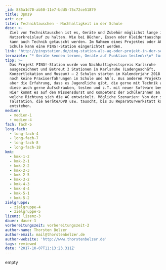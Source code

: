 ```yaml
---
_id: 885a1d70-ab50-11e7-bdd5-75c72ce51879
title: 3pmz9
art: oer
titel: Techniktauschen - Nachhaltigkeit in der Schule
desc: >-
  Ziel von Techniktauschen ist es, Geräte und Zubehör möglichst lange im
  Nutzerkreislauf zu halten. Wie bei Bücher, Essen oder Kleidertauschprojekten
  kann auch Technik getauscht werden. Im Rahmen eines Projektes oder AG in der
  Schule kann eine PING!-Station eingerichtet werden.
link: 'http://pingstation.de/ping-station-als-ag-oder-projekt-in-der-schule/'
lernziele: "* Geräte kennen lernen, Geräte auf Funktion testen\r\n* für defekte Geräte korrekte Recycling oder Spendenprojekte finden\r\n* funktionierende Geräte und Zubehör in den Kreislauf zu bringen\r\n* Über Produktionsprozesse und Ressourcenschonung bescheid wissen\r\n* Möglichst lange die eigenen Geräte benutzen\r\n* Sensibilisieren für Faire Geräte und Produktionsbedingungen."
tipp: >-
  Das Projekt PING!-Station wurde vom Nachhaltigkeitspreis Karlsruhe
  ausgezeichnet und Betreut 3 Stationen in Karlsruhe (Ladengeschäft,
  Konzertlokation und Museum) – 2 Schulen starten im Kalenderjahr 2018. Es gibt
  noch keine Praxiserfahrungen in Schule und AG´s. Aus anderen Projekten besteht
  aber die Erfahrung, dass es Jugendliche gibt, die gerne mit Technik arbeiten,
  diese auch gerne Aufschrauben, testen und z.T. mit neuer Software bespielen.
  Hier kommt es auf den Wissensdurst und Kompetenz der SchülerInnen an, in
  welche Richtung sich die AG entwickelt. Mögliche Szenarien: Von der simplen
  Talstation, die Geräte/DVD usw. tauscht, bis zu Reparaturwerkstatt kann alles
  entstehen.
medien:
  - medien-1
  - medien-4
fach: fach-5
long-fach:
  - long-fach-4
  - long-fach-7
  - long-fach-8
  - long-fach-18
kmk:
  - kmk-1-2
  - kmk-2-1
  - kmk-2-2
  - kmk-2-3
  - kmk-2-5
  - kmk-3-2
  - kmk-4-3
  - kmk-4-4
  - kmk-5-1
  - kmk-5-2
zielgruppe:
  - zielgruppe-4
  - zielgruppe-5
lizenz: lizenz-3
dauer: dauer-1
vorbereitungszeit: vorbereitungszeit-2
author-name: Thorsten Belzer
author-email: mail@thorstenbelzer.de
author-website: 'http://www.thorstenbelzer.de'
tags: reviewed
date: '2017-10-07T11:13:23.311Z'
---
```

empty

